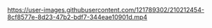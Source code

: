

https://user-images.githubusercontent.com/121789302/210212454-8cf8577e-8d23-47b2-bdf7-344eae10901d.mp4

